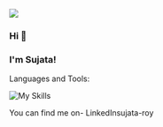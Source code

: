 ![](https://komarev.com/ghpvc/?username=Sujata2017)

### Hi 👋

### I'm Sujata!


Languages and Tools:

![My Skills](https://skillicons.dev/icons?i=flask,git,mysql,opencv,postman,pycharm,python,pytorch,scikit_learn,tensorflow)


You can find me on- LinkedInsujata-roy


                          
<!--
**Sujata2017/Sujata2017** is a ✨ _special_ ✨ repository because its `README.md` (this file) appears on your GitHub profile.

Here are some ideas to get you started:

- 🔭 I’m currently working on ...
- 🌱 I’m currently learning ...
- 👯 I’m looking to collaborate on ...
- 🤔 I’m looking for help with ...
- 💬 Ask me about ...
- 📫 How to reach me: ...
- 😄 Pronouns: ...
- ⚡ Fun fact: ...
-->
